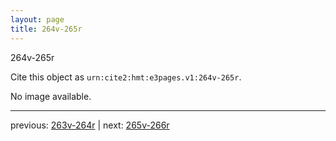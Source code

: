 ```yaml
---
layout: page
title: 264v-265r
---
```


264v-265r

Cite this object as `urn:cite2:hmt:e3pages.v1:264v-265r`.

No image available. 



---

previous: [263v-264r](../263v-264r/) | next: [265v-266r](../265v-266r/)